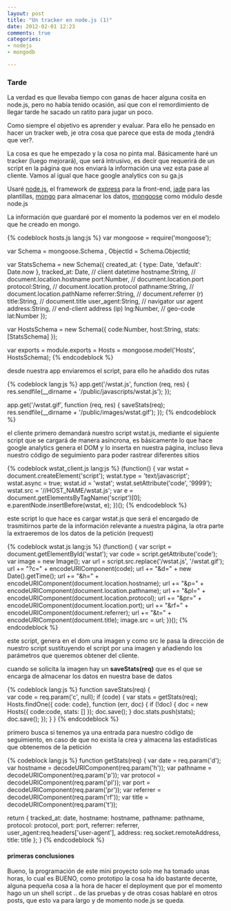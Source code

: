 ```yaml
---
layout: post
title: "Un tracker en node.js (1)"
date: 2012-02-01 12:23
comments: true
categories: 
- nodejs
- mongodb

---
```

### Tarde ###

La verdad es que llevaba tiempo con ganas de hacer alguna cosita en node.js, pero no había tenido ocasión, así que con el remordimiento de llegar tarde he sacado un ratito para jugar un poco.

Como siempre el objetivo es aprender y evaluar. Para ello he pensado en hacer un tracker web, je otra cosa que parece que esta de moda ¿tendrá que ver?. 

La cosa es que he empezado y la cosa no pinta mal. Básicamente haré un tracker (luego mejorará), que será intrusivo, es decir que requerirá de un script en la página que nos enviará la información una vez esta pase al cliente. Vamos al igual que hace google analytics con su ga.js

Usaré [node.js][node], el framework de [express][express] para la front-end, [jade][jade] para las plantillas, [mongo][mongo] para almacenar los datos, [mongoose][mongoose] como módulo desde node.js

La información que guardaré por el momento la podemos ver en el modelo que he creado en mongo.

{% codeblock hosts.js lang:js %}
var mongoose = require('mongoose');

var Schema = mongoose.Schema
  , ObjectId = Schema.ObjectId;

var StatsSchema = new Schema({
  created_at: { type: Date, 'default': Date.now },
  tracked_at: Date,   // client datetime
  hostname:String,    // document.location.hostname
  port:Number,        // document.location.port
  protocol:String,    // document.location.protocol
  pathname:String,    // document.location.pathName
  referrer:String,    // document.referrer (r)
  title:String,       // document.title
  user_agent:String,  // navigator usr agent
  address:String,     // end-client address (ip)
  lng:Number,         // geo-code
  lat:Number
});

var HostsSchema = new Schema({
  code:Number,
  host:String,
  stats:[StatsSchema]
});

var exports = module.exports = Hosts = mongoose.model('Hosts', HostsSchema);
{% endcodeblock %}


desde nuestra app enviaremos el script, para ello he añadido dos rutas

{% codeblock lang:js %}
app.get('/wstat.js', function (req, res) {
  res.sendfile(__dirname + '/public/javascripts/wstat.js');
});

app.get('/wstat.gif', function (req, res) {
  saveStats(req);
  res.sendfile(__dirname + '/public/images/wstat.gif');
});
{% endcodeblock %}

el cliente primero demandará nuestro script wstat.js, mediante el siguiente script que se cargará de manera asíncrona, es básicamente lo que hace google analytics genera el DOM y lo inserta en nuestra página, incluso lleva nuestro código de seguimiento para poder rastrear diferentes sitios 

{% codeblock wstat_client.js lang:js %}
(function() {
  var wstat = document.createElement('script');
  wstat.type = 'text/javascript';
  wstat.async = true;
  wstat.id = 'wstat';
  wstat.setAttribute('code', '9999');
  wstat.src = '//HOST_NAME/wstat.js';
  var e = document.getElementsByTagName('script')[0];
  e.parentNode.insertBefore(wstat, e);
})();
{% endcodeblock %}

este script lo que hace es cargar wstat.js que será el encargado de trasmitirnos parte de la información relevante a nuestra página, la otra parte la extraeremos de los datos de la petición (request)

{% codeblock wstat.js lang:js %}
(function() {
  var script = document.getElementById('wstat');
  var code = script.getAttribute('code');
  var image = new Image();
  var url = script.src.replace('/wstat.js', '/wstat.gif');
  url += "?c=" + encodeURIComponent(code);
  url += "&d=" + new Date().getTime();
  url += "&h=" + encodeURIComponent(document.location.hostname);
  url += "&p=" + encodeURIComponent(document.location.pathname);
  url += "&pl=" + encodeURIComponent(document.location.protocol);
  url += "&pr=" + encodeURIComponent(document.location.port);
  url += "&rf=" + encodeURIComponent(document.referrer);
  url += "&t=" + encodeURIComponent(document.title);
  image.src = url;
})();
{% endcodeblock %}

este script, genera en el dom una imagen y como src le pasa la dirección de nuestro script sustituyendo el script por una imagen y añadiendo los parámetros que queremos obtener del cliente.

cuando se solicita la imagen hay un **saveStats(req)** que es el que se encarga de almacenar los datos en nuestra base de datos

{% codeblock lang:js %}
function saveStats(req) {	
    var code = req.param('c', null);
    if (code) {
        var stats = getStats(req);
        Hosts.findOne({ code: code}, function (err, doc) {
            if (!doc) {
                doc = new Hosts({
                    code:code,
                    stats: []
                });
                doc.save();
            }
            doc.stats.push(stats);
            doc.save();
        });
    }
}
{% endcodeblock %}

primero busca si tenemos ya una entrada para nuestro código de seguimiento, en caso de que no exista la crea y almacena las estadísticas que obtenemos de la petición

{% codeblock lang:js %}
function getStats(req) {
  var date = req.param('d');
  var hostname = decodeURIComponent(req.param('h'));
  var pathname = decodeURIComponent(req.param('p'));
  var protocol = decodeURIComponent(req.param('pl'));
  var port = decodeURIComponent(req.param('pr'));
  var referrer = decodeURIComponent(req.param('rf'));
  var title = decodeURIComponent(req.param('t'));

  return {
    tracked_at: date,
    hostname: hostname,
    pathname: pathname,
    protocol: protocol,
    port: port,
    referrer: referrer,
    user_agent:req.headers['user-agent'],
    address: req.socket.remoteAddress,
    title: title
  };
}
{% endcodeblock %}

#### primeras conclusiones ####

Bueno, la programación de este mini proyecto solo me ha tomado unas horas, lo cual es BUENO, como prototipo la cosa ha ido bastante decente, alguna pequeña cosa a la hora de hacer el deployment que por el momento hago un un shell script .. de las pruebas y de otras cosas hablaré en otros posts, que esto va para largo y de momento node.js se queda.


[node]: http://nodejs.org
[express]: http://expressjs.com/
[jade]: http://jade-lang.com/
[mongo]: http://www.mongodb.org/
[mongoose]: http://mongoosejs.com/
 